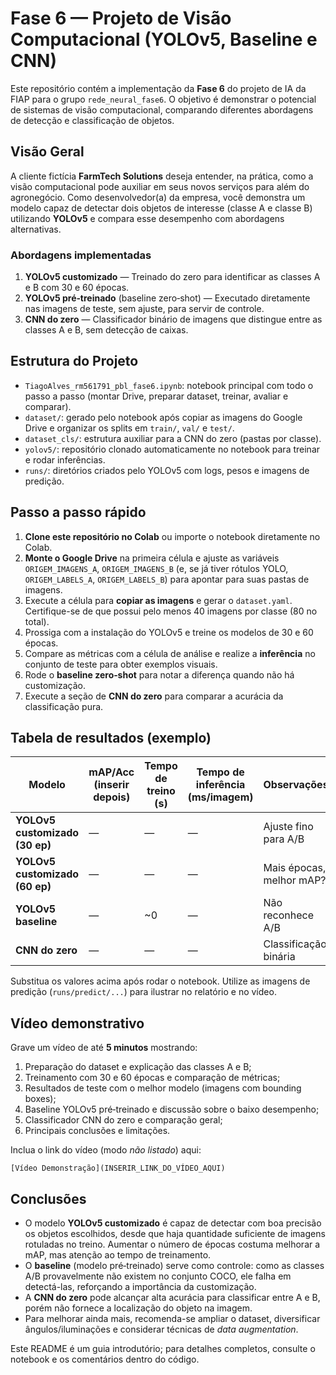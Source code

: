 # Fase 6 — Projeto de Visão Computacional (YOLOv5, Baseline e CNN)

Este repositório contém a implementação da **Fase 6** do projeto de IA da FIAP para o grupo `rede_neural_fase6`. O objetivo é demonstrar o potencial de sistemas de visão computacional, comparando diferentes abordagens de detecção e classificação de objetos.

## Visão Geral

A cliente fictícia **FarmTech Solutions** deseja entender, na prática, como a visão computacional pode auxiliar em seus novos serviços para além do agronegócio. Como desenvolvedor(a) da empresa, você demonstra um modelo capaz de detectar dois objetos de interesse (classe A e classe B) utilizando **YOLOv5** e compara esse desempenho com abordagens alternativas. 

### Abordagens implementadas

1. **YOLOv5 customizado** — Treinado do zero para identificar as classes A e B com 30 e 60 épocas. 
2. **YOLOv5 pré‑treinado** (baseline zero‑shot) — Executado diretamente nas imagens de teste, sem ajuste, para servir de controle.
3. **CNN do zero** — Classificador binário de imagens que distingue entre as classes A e B, sem detecção de caixas.

## Estrutura do Projeto

- `TiagoAlves_rm561791_pbl_fase6.ipynb`: notebook principal com todo o passo a passo (montar Drive, preparar dataset, treinar, avaliar e comparar).
- `dataset/`: gerado pelo notebook após copiar as imagens do Google Drive e organizar os splits em `train/`, `val/` e `test/`.
- `dataset_cls/`: estrutura auxiliar para a CNN do zero (pastas por classe). 
- `yolov5/`: repositório clonado automaticamente no notebook para treinar e rodar inferências.
- `runs/`: diretórios criados pelo YOLOv5 com logs, pesos e imagens de predição.

## Passo a passo rápido

1. **Clone este repositório no Colab** ou importe o notebook diretamente no Colab.
2. **Monte o Google Drive** na primeira célula e ajuste as variáveis `ORIGEM_IMAGENS_A`, `ORIGEM_IMAGENS_B` (e, se já tiver rótulos YOLO, `ORIGEM_LABELS_A`, `ORIGEM_LABELS_B`) para apontar para suas pastas de imagens.
3. Execute a célula para **copiar as imagens** e gerar o `dataset.yaml`. Certifique-se de que possui pelo menos 40 imagens por classe (80 no total).
4. Prossiga com a instalação do YOLOv5 e treine os modelos de 30 e 60 épocas. 
5. Compare as métricas com a célula de análise e realize a **inferência** no conjunto de teste para obter exemplos visuais.
6. Rode o **baseline zero‑shot** para notar a diferença quando não há customização.
7. Execute a seção de **CNN do zero** para comparar a acurácia da classificação pura.

## Tabela de resultados (exemplo)

| Modelo                         | mAP/Acc (inserir depois) | Tempo de treino (s) | Tempo de inferência (ms/imagem) | Observações |
|-------------------------------|-------------------------|---------------------|---------------------------------|------------|
| **YOLOv5 customizado (30 ep)** | —                       | —                   | —                               | Ajuste fino para A/B |
| **YOLOv5 customizado (60 ep)** | —                       | —                   | —                               | Mais épocas, melhor mAP? |
| **YOLOv5 baseline**           | —                       | ~0                  | —                               | Não reconhece A/B |
| **CNN do zero**               | —                       | —                   | —                               | Classificação binária |

Substitua os valores acima após rodar o notebook. Utilize as imagens de predição (`runs/predict/...`) para ilustrar no relatório e no vídeo.

## Vídeo demonstrativo

Grave um vídeo de até **5 minutos** mostrando: 

1. Preparação do dataset e explicação das classes A e B;
2. Treinamento com 30 e 60 épocas e comparação de métricas;
3. Resultados de teste com o melhor modelo (imagens com bounding boxes);
4. Baseline YOLOv5 pré‑treinado e discussão sobre o baixo desempenho;
5. Classificador CNN do zero e comparação geral;
6. Principais conclusões e limitações.

Inclua o link do vídeo (modo *não listado*) aqui:

`[Vídeo Demonstração](INSERIR_LINK_DO_VÍDEO_AQUI)`

## Conclusões

- O modelo **YOLOv5 customizado** é capaz de detectar com boa precisão os objetos escolhidos, desde que haja quantidade suficiente de imagens rotuladas no treino. Aumentar o número de épocas costuma melhorar a mAP, mas atenção ao tempo de treinamento.
- O **baseline** (modelo pré‑treinado) serve como controle: como as classes A/B provavelmente não existem no conjunto COCO, ele falha em detectá-las, reforçando a importância da customização.
- A **CNN do zero** pode alcançar alta acurácia para classificar entre A e B, porém não fornece a localização do objeto na imagem.
- Para melhorar ainda mais, recomenda-se ampliar o dataset, diversificar ângulos/iluminações e considerar técnicas de *data augmentation*. 

Este README é um guia introdutório; para detalhes completos, consulte o notebook e os comentários dentro do código.
